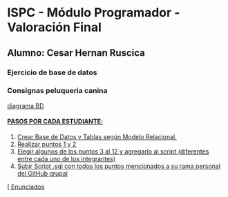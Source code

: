 <h1>ISPC - Módulo Programador - Valoración Final</h1>
<h2>Alumno: Cesar Hernan Ruscica</h2>
<h3>Ejercicio de base de datos</h3>
<h3>Consignas peluqueria canina</h3>
<a href="./peluCanina-BD-diagrama.png">diagrama BD</href>
<h4>PASOS POR CADA ESTUDIANTE: </h4>
<ol>
    <li>Crear Base de Datos y Tablas según Modelo Relacional.</li>
    <li>Realizar puntos 1 y 2</li>
    <li>Elegir algunos de los puntos 3 al 12 y agregarlo al script  (diferentes entre cada uno de los integrantes)</li>
    <li>Subir Script .sql con todos los puntos mencionados a su rama personal del GitHub grupal</li>
</ol>[
<a href="https://acceso.ispc.edu.ar/mod/assign/view.php?id=30085">Enunciados</a>

